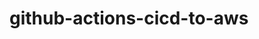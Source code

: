 # github-actions-cicd-to-aws
<images src="https://github.com/SergiGan/github-actions-cicd-to-aws/workflows/ci-cd-pipeline-to-aws-elb/badge.svg?branch=master"><br>
